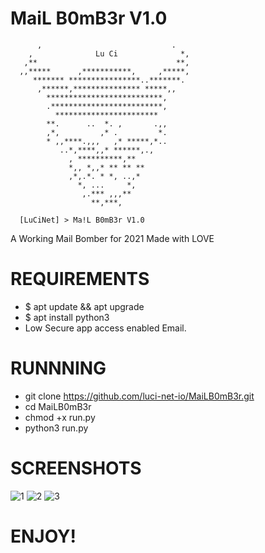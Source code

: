 # MaiL B0mB3r V1.0
          ,                             .         
        ,              Lu Ci              *,      
       ,**                               **,      
      ,,*****      ,***********,     ,*****,      
         ******* ****************..*******.       
          ,******,*************** *****,,         
            **************************,           
            .*************************,           
              ***********************             
            **.      ..  *. ,       .,,           
            ,*,         ,* .         *.           
            * ,,****.,,,   ,* *****,*..           
               ..*,****,,* ******,.,              
                 , **********,**                  
                 *,, *,,* ** ** **                
                 ,*,.*. * *, ..,*                 
                   *, ...     *,                  
                    ,.*** ,,,**                   
                      **,***,                      
                      
      [LuCiNet] > Ma!L B0mB3r V1.0


A Working Mail Bomber for 2021
Made with LOVE

# REQUIREMENTS
* $ apt update && apt upgrade
* $ apt install python3
* Low Secure app access enabled Email.

# RUNNNING
* git clone https://github.com/luci-net-io/MaiLB0mB3r.git
* cd MaiLB0mB3r
* chmod +x run.py
* python3 run.py

# SCREENSHOTS



![1](https://user-images.githubusercontent.com/91286508/135711142-58d6cb54-84e0-47ec-9c95-f1e4585c577b.png)
![2](https://user-images.githubusercontent.com/91286508/135711145-d5c276bb-1e89-456f-ad54-20de9239a379.png)
![3](https://user-images.githubusercontent.com/91286508/135711147-110809a1-c9dc-475c-bdaa-6b2a810621fc.png)

# ENJOY!
